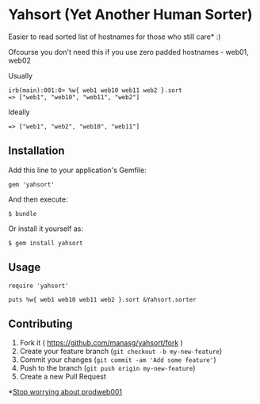 # Yahsort (Yet Another Human Sorter)

Easier to read sorted list of hostnames for those who still care* :)

Ofcourse you don't need this if you use zero padded hostnames - web01, web02

Usually

```
irb(main):001:0> %w{ web1 web10 web11 web2 }.sort 
=> ["web1", "web10", "web11", "web2"]

```

Ideally

```
=> ["web1", "web2", "web10", "web11"]
```

## Installation

Add this line to your application's Gemfile:

    gem 'yahsort'

And then execute:

    $ bundle

Or install it yourself as:

    $ gem install yahsort

## Usage

```
require 'yahsort'

puts %w{ web1 web10 web11 web2 }.sort &Yahsort.sorter
```

## Contributing

1. Fork it ( https://github.com/manasg/yahsort/fork )
2. Create your feature branch (`git checkout -b my-new-feature`)
3. Commit your changes (`git commit -am 'Add some feature'`)
4. Push to the branch (`git push origin my-new-feature`)
5. Create a new Pull Request

*[Stop worrying about prodweb001](http://www.slideshare.net/AmazonWebServices/stop-worrying-about-prodweb001-and-start-loving-i98fb9856-arc201-aws-reinvent-2013)
